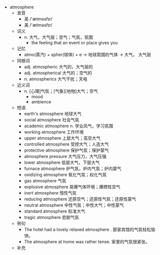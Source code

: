 - atmosphere
  - 发音
    - 英 /'ætməsfɪr/
    - 美 /'ætməsfɪr/
  - 词义
    - n. 大气，大气层；空气；气氛，氛围
      - the feeling that an event or place gives you
  - 记忆
    - atmo(蒸汽) + spher(球体) + e → 地球周围的气体 → 大气， 大气层
  - 同根词
    - adj. atmospheric 大气的，大气层的
    - adj. atmospherical 大气的；空气的
    - n. atmospherics 大气干扰；天电
  - 近义词
    - n. [心理]气氛；[气象][地物]大气；空气
      - mood
      - ambience
  - 短语
    - earth's atmosphere 地球大气
    - social atmosphere 社会气氛
    - academic atmosphere n. 学业风气，学习氛围
    - working atmosphere 工作环境
    - upper atmosphere 上层大气；高空大气
    - controlled atmosphere 受控大气；人造大气
    - protective atmosphere 保护气氛；保护蒙气
    - atmosphere pressure 大气压力，大气压强
    - lower atmosphere 低层大气，下层大气
    - furnace atmosphere 炉气氛，炉内气氛；炉内蒙气
    - oxidizing atmosphere 氧化气氛；权化气氛
    - gas atmosphere 气氛
    - explosive atmosphere 易爆气体环境；爆燃性空气
    - inert atmosphere 惰性气氛
    - reducing atmosphere 还原空气；还原性气氛；还原性蒙气
    - neutral atmosphere 中性气氛；中性大气；中性蒙气
    - standard atmosphere 标准大气
    - tragic atmosphere 悲剧气氛
  - 例句
    - The hotel had a lovely relaxed atmosphere . 那家宾馆的气氛轻松愉快。
    - The atmosphere at home was rather tense. 家里的气氛很紧张。
  - 补充